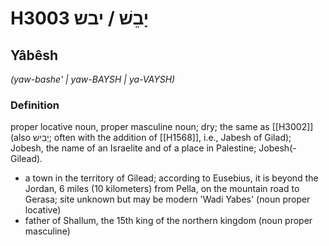 # H3003 יָבֵשׁ / יבש

## Yâbêsh

_(yaw-bashe' | yaw-BAYSH | ya-VAYSH)_

### Definition

proper locative noun, proper masculine noun; dry; the same as [[H3002]] (also יָבֵישׁ; often with the addition of [[H1568]], i.e., Jabesh of Gilad); Jobesh, the name of an Israelite and of a place in Palestine; Jobesh(-Gilead).

- a town in the territory of Gilead; according to Eusebius, it is beyond the Jordan, 6 miles (10 kilometers) from Pella, on the mountain road to Gerasa; site unknown but may be modern 'Wadi Yabes' (noun proper locative)
- father of Shallum, the 15th king of the northern kingdom (noun proper masculine)

